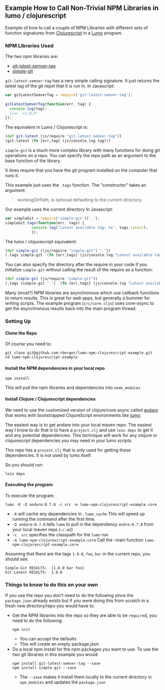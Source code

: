 ## Example How to Call Non-Trivial NPM Libraries in  lumo / clojurescript

Example of how to call a couple of NPM Libraries with different sets of function
signatures from [Clojurescript](https://clojurescript.org/) in
a [Lumo](https://github.com/anmonteiro/lumo) program.

### NPM Libraries Used

The two npm libraries are:

* [git-latest-semver-tag](https://www.npmjs.com/package/git-latest-semver-tag)
* [simple-git](https://www.npmjs.com/package/simple-git)

`git-latest-semver-tag` has a very simple calling signature. It just returns the
latest tag of the git repot that it is run in. In Javascript:

```javascript
var gitLatestSemverTag = require('git-latest-semver-tag');
 
gitLatestSemverTag(function(err, tag) {
  console.log(tag);
  //=> 'v1.0.0' 
});
```

The equivalent in Lumo / Clojurescript is:

```clojure
(def git-latest (js/require "git-latest-semver-tag"))
(git-latest (fn [err,tag] (js/console.log tag)))
```

`simple-git` is a much more complex library with many functions for doing git
operations on a repo. You can specify the repo path as an argument to the base
function of the library. 

It does require that you have the git program installed on the computer that
runs it.

This example just uses the `.tags` function. The "constructor" takes an argument:
>  workingDirPath, is optional defaulting to the current directory.

Our example uses the current directory
In Javascript:

```javascript
var simpleGit = require('simple-git')('.');
simpleGit.tags(function(err, tags) {
            console.log("Latest available tag: %s", tags.latest);
            });
```

The lumo / clojurescript equivalent:

```clojure
(def simple-git ((js/require "simple-git") ".")) 
(.tags simple-git  (fn [err,tags] (js/console.log "Latest available tag: " tags.latest)))
```

You can also specify the directory after the require in your code if you
initialize `simple-git` without calling the result of the require as a function:

```clojure
(def simple-git (js/require "simple-git"))
(.tags (simple-git ".")  (fn [err,tags] (js/console.log "Latest available tag: " tags.latest)))
```

Many (most?) NPM libraries are asynchronous which use callback functions to
return results. This is great for web apps, but generally a bummer for writing
scripts. The example program (`src/core.cljs`) uses core-async to get the
asynchronous results back into the main program thread.

### Setting Up

#### Clone the Repo 
Of course you need to:

```shell
git clone git@github.com:rberger/lumo-npm-clojurescript-example.git
cd lumo-npm-clojurescript-example
```

#### Install the NPM dependencies in your local repo

```shell
npm install
```

This will pull the npm libraries and dependencies into `node_modules`

#### Install Clojure / Clojurescript dependencies

We need to use the customized version of clojure/core.async called
[andare](https://github.com/mfikes/andare) that works with bootstrapped
ClojureScript environments like [lumo](https://github.com/anmonteiro/lumo).

The easiest way is to get andare into your local maven repo. The easiest way I
know to do that is to have a `project.clj` and use `lein deps` to get it and any
potential dependencies. This technique will work for any clojure or
clojurescript dependencies you may need in your lumo scripts.

This repo has a `project.clj` that is only used for getting these dependencies.
It is not used by lumo itself.

So you should run:

```shell
lein deps
```

#### Executing the program

To execute the program:

```shell
lumo -K -D andare:0.7.0 -c src -m lumo-npm-clojurescript-example.core
```

* `-K` will cache any dependencies in `.lumo_cache` This will speed up running
the command after the first time.
* `-D andare:0.7.0` tells `lumo` to pull in the dependency `andre:0.7.0` from
  your local maven repo (`~/.m2`)
* `-c  src` specifies the classpath for the `lumo` run
* `-m lumo-npm-clojurescript-example.core` Call the -main function `lumo-npm-clojurescript-example.core`

Assuming that there are the tags `1.0.0`, `foo`, `bar` in the current repo, you should see:

```
Simple-Git RESULTS:  [1.0.0 bar foo]
Git-Latest RESULTS:  1.0.0
```

### Things to know to do this on your own

If you use the repo you don't need to do the following since the `package.json`
already exists but if you were doing this from scratch in a fresh new directory/repo you would have to:

* Get the NPM libraries into the repo so they are able to be `require`d, you need to do the following:
  ```shell
  npm init
  ```
  * You can accept the defaults
  * This will create an empty package.json
* Do a local npm install for the npm packages you want to use. To use the two
  git libraries in this example you would:
  ```shell
  npm install git-latest-semver-tag --save
  npm install simple-git --save
  ```
  * The `--save` makes it install them locally to the current directory in
    `npm_modules` and updates the `package.json`
    


